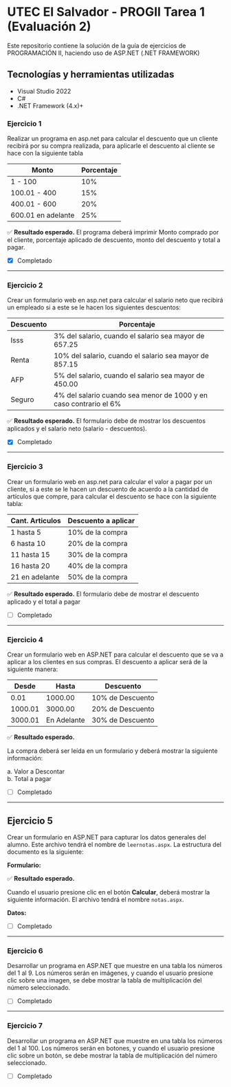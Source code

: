 ﻿# UTEC El Salvador - PROGII Tarea 1 (Evaluación 2)

Este repositorio contiene la solución de la guía de ejercicios de PROGRAMACIÓN II, haciendo uso de ASP.NET (.NET FRAMEWORK)

## Tecnologías y herramientas utilizadas

* Visual Studio 2022
* C#
* .NET Framework (4.x)+

### Ejercicio 1

Realizar un programa en asp.net para calcular el descuento que un cliente recibirá por su compra realizada, para aplicarle el descuento al cliente se hace con la siguiente tabla

| Monto           | Porcentaje |
|-----------------|------------|
| 1 - 100         | 10%        |
| 100.01 - 400    | 15%        |
| 400.01 - 600    | 20%        |
| 600.01 en adelante | 25%     |


:white_check_mark: **Resultado esperado.**
El programa deberá imprimir Monto comprado por el cliente, porcentaje aplicado de descuento, monto del descuento y total a pagar.

- [x] Completado

---

### Ejercicio 2

Crear un formulario web en asp.net para calcular el salario neto que recibirá un empleado si a este se le hacen los siguientes descuentos:

| Descuento | Porcentaje                                                              |
|-----------|-------------------------------------------------------------------------|
| Isss      | 3% del salario, cuando el salario sea mayor de 657.25                   |
| Renta     | 10% del salario, cuando el salario sea mayor de 857.15                  |
| AFP       | 5% del salario, cuando el salario sea mayor de 450.00                   |
| Seguro    | 4% del salario cuando sea menor de 1000 y en caso contrario el 6%       |

:white_check_mark: **Resultado esperado.**
El formulario debe de mostrar los descuentos aplicados y el salario neto (salario - descuentos).

- [x] Completado

---
### Ejercicio 3
Crear un formulario web en asp.net para calcular el valor a pagar por un cliente, si a este se le hacen un descuento de acuerdo a la cantidad de artículos que compre, para calcular el descuento se hace con la siguiente tabla:

| Cant. Articulos | Descuento a aplicar                                                     |
|-----------------|-------------------------------------------------------------------------|
| 1 hasta 5       | 10% de la compra														|
| 6 hasta 10      | 20% de la compra														|
| 11 hasta 15     | 30% de la compra														|
| 16 hasta 20     | 40% de la compra														|
| 21 en adelante  | 50% de la compra														|

:white_check_mark: **Resultado esperado.**
El formulario debe de mostrar el descuento aplicado y el total a pagar

- [ ] Completado

---
### Ejercicio 4

Crear un formulario web en ASP.NET para calcular el descuento que se va a aplicar a los clientes en sus compras. El descuento a aplicar será de la siguiente manera:

| Desde   | Hasta    | Descuento        |
|---------|----------|------------------|
| 0.01    | 1000.00  | 10% de Descuento |
| 1000.01 | 3000.00  | 20% de Descuento |
| 3000.01 | En Adelante | 30% de Descuento |

:white_check_mark: **Resultado esperado.**

La compra deberá ser leída en un formulario y deberá mostrar la siguiente información:

a. Valor a Descontar  
b. Total a pagar

- [ ] Completado

---
## Ejercicio 5

Crear un formulario en ASP.NET para capturar los datos generales del alumno. Este archivo tendrá el nombre de `leernotas.aspx`. La estructura del documento es la siguiente:

**Formulario:**

:white_check_mark: **Resultado esperado.**

Cuando el usuario presione clic en el botón **Calcular**, deberá mostrar la siguiente información. El archivo tendrá el nombre `notas.aspx`.

**Datos:**

- [ ] Completado
---

### Ejercicio 6

Desarrollar un programa en ASP.NET que muestre en una tabla los números del 1 al 9. Los números serán en imágenes, y cuando el usuario presione clic sobre una imagen, se debe mostrar la tabla de multiplicación del número seleccionado.

- [ ] Completado

---

### Ejercicio 7

Desarrollar un programa en ASP.NET que muestre en una tabla los números del 1 al 100. Los números serán en botones, y cuando el usuario presione clic sobre un botón, se debe mostrar la tabla de multiplicación del número seleccionado.

- [ ] Completado